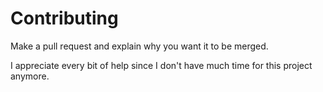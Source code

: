 # Contributing

Make a pull request and explain why you want it to be merged.

I appreciate every bit of help since I don't have much time for this project anymore.
